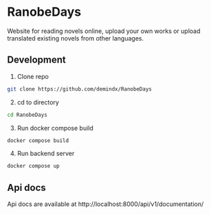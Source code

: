 # RanobeDays

Website for reading novels online, upload your own works or upload translated existing novels from other languages.

## Development

1. Clone repo
```bash
git clone https://github.com/demindx/RanobeDays
```

2. cd to directory

```bash
cd RanobeDays
```

3. Run docker compose build

```bash
docker compose build
```

4. Run backend server

```bash
docker compose up
```

## Api docs
Api docs are available at http://localhost:8000/api/v1/documentation/
